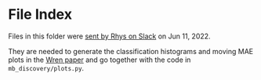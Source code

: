 # File Index

Files in this folder were [sent by Rhys on Slack](https://ml-physics.slack.com/archives/DD8GBBRLN/p1654973643390109) on Jun 11, 2022.

They are needed to generate the classification histograms and moving MAE plots in the [Wren paper](https://arxiv.org/abs/2106.11132) and go together with the code in `mb_discovery/plots.py`.
